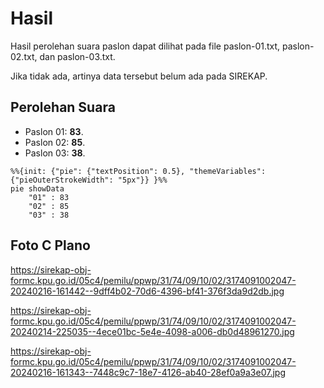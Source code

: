 # Hasil

Hasil perolehan suara paslon dapat dilihat pada file paslon-01.txt, paslon-02.txt, dan paslon-03.txt.

Jika tidak ada, artinya data tersebut belum ada pada SIREKAP.

## Perolehan Suara

 * Paslon 01: **83**.
 * Paslon 02: **85**.
 * Paslon 03: **38**.

```mermaid
%%{init: {"pie": {"textPosition": 0.5}, "themeVariables": {"pieOuterStrokeWidth": "5px"}} }%%
pie showData
    "01" : 83
    "02" : 85
    "03" : 38
```
## Foto C Plano

https://sirekap-obj-formc.kpu.go.id/05c4/pemilu/ppwp/31/74/09/10/02/3174091002047-20240216-161442--9dff4b02-70d6-4396-bf41-376f3da9d2db.jpg

https://sirekap-obj-formc.kpu.go.id/05c4/pemilu/ppwp/31/74/09/10/02/3174091002047-20240214-225035--4ece01bc-5e4e-4098-a006-db0d48961270.jpg

https://sirekap-obj-formc.kpu.go.id/05c4/pemilu/ppwp/31/74/09/10/02/3174091002047-20240216-161343--7448c9c7-18e7-4126-ab40-28ef0a9a3e07.jpg
